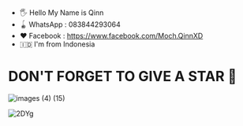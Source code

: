 * 🖐️ Hello My Name is Qinn
* 🪀 WhatsApp : 083844293064
* ❤️ Facebook  : https://www.facebook.com/Moch.QinnXD
* 🇮🇩 I'm from Indonesia



# DON'T FORGET TO GIVE A STAR 🌟

![images (4) (15)](https://user-images.githubusercontent.com/106227450/170208994-16d5c232-9daf-4580-904e-a6a72f719e40.jpeg)

![2DYg](https://user-images.githubusercontent.com/106227450/170210127-1552d6e4-cb86-4dd9-b5b5-3aedcdd6dd3f.gif)
